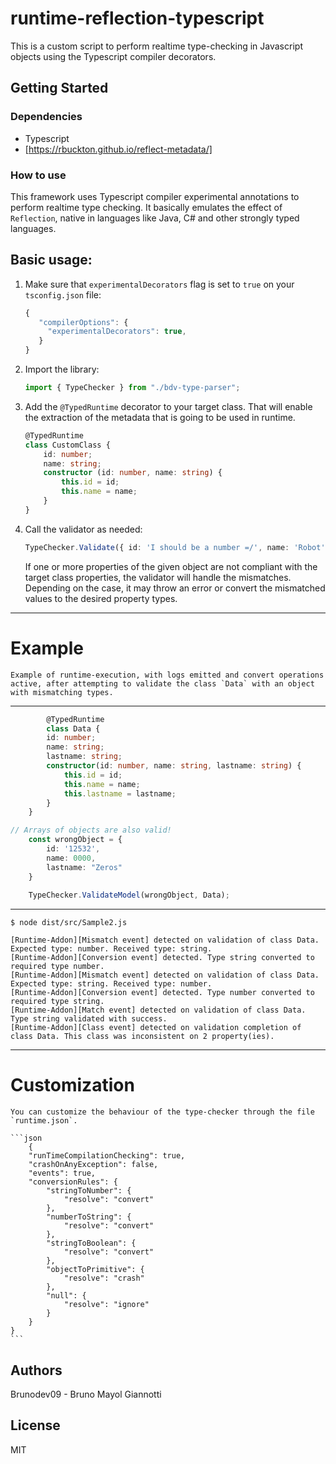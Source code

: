 # runtime-reflection-typescript

This is a custom script to perform realtime type-checking in Javascript objects using the Typescript compiler decorators.

## Getting Started

### Dependencies

* Typescript
* [https://rbuckton.github.io/reflect-metadata/]

### How to use

This framework uses Typescript compiler experimental annotations to perform realtime type checking. It basically emulates the effect of `Reflection`, native in languages like Java, C# and other strongly typed languages.

## Basic usage:

1. Make sure that `experimentalDecorators` flag is set to `true` on your `tsconfig.json` file:

   ```javascript
   {
      "compilerOptions": {
        "experimentalDecorators": true,
      }
   }
   ```

2. Import the library:

   ```typescript
   import { TypeChecker } from "./bdv-type-parser";
   ```


3. Add the `@TypedRuntime` decorator to your target class.
   That will enable the extraction of the metadata that is going to be used in runtime.

    ```typescript
    @TypedRuntime
    class CustomClass {
        id: number;
        name: string;
        constructor (id: number, name: string) {
            this.id = id;
            this.name = name;
        }
    }
    ```

3. Call the validator as needed:

   ```typescript
   TypeChecker.Validate({ id: 'I should be a number =/', name: 'Robot' }, StationClass);
   ```

   If one or more properties of the given object are not compliant with the target class properties,
   the validator will handle the mismatches. Depending on the case, it may throw an error or convert
   the mismatched values to the desired property types. 

--- 

# Example

    Example of runtime-execution, with logs emitted and convert operations active, after attempting to validate the class `Data` with an object with mismatching types.
---

```typescript
        @TypedRuntime
        class Data {
        id: number;
        name: string;
        lastname: string;
        constructor(id: number, name: string, lastname: string) {
            this.id = id;
            this.name = name;
            this.lastname = lastname;
        }
    }

// Arrays of objects are also valid!
    const wrongObject = {
        id: '12532',
        name: 0000,
        lastname: "Zeros"
    }
    
    TypeChecker.ValidateModel(wrongObject, Data);
```

---

    
    $ node dist/src/Sample2.js

```
[Runtime-Addon][Mismatch event] detected on validation of class Data. Expected type: number. Received type: string.
[Runtime-Addon][Conversion event] detected. Type string converted to required type number.
[Runtime-Addon][Mismatch event] detected on validation of class Data. Expected type: string. Received type: number.
[Runtime-Addon][Conversion event] detected. Type number converted to required type string.
[Runtime-Addon][Match event] detected on validation of class Data. Type string validated with success.
[Runtime-Addon][Class event] detected on validation completion of class Data. This class was inconsistent on 2 property(ies).
```

---

# Customization
    You can customize the behaviour of the type-checker through the file `runtime.json`.

    ```json
        {
        "runTimeCompilationChecking": true,
        "crashOnAnyException": false,
        "events": true,
        "conversionRules": {
            "stringToNumber": {
                "resolve": "convert"
            },
            "numberToString": {
                "resolve": "convert"
            },
            "stringToBoolean": {
                "resolve": "convert"
            },
            "objectToPrimitive": {
                "resolve": "crash"
            },
            "null": {
                "resolve": "ignore"
            }
        }
    }
    ``` 


## Authors

Brunodev09 - Bruno Mayol Giannotti

## License

MIT
